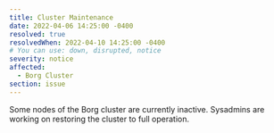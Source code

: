 ```yaml
---
title: Cluster Maintenance
date: 2022-04-06 14:25:00 -0400
resolved: true
resolvedWhen: 2022-04-10 14:25:00 -0400
# You can use: down, disrupted, notice
severity: notice
affected:
  - Borg Cluster
section: issue
---
```


Some nodes of the Borg cluster are currently inactive. Sysadmins are working on restoring the cluster to full operation.
